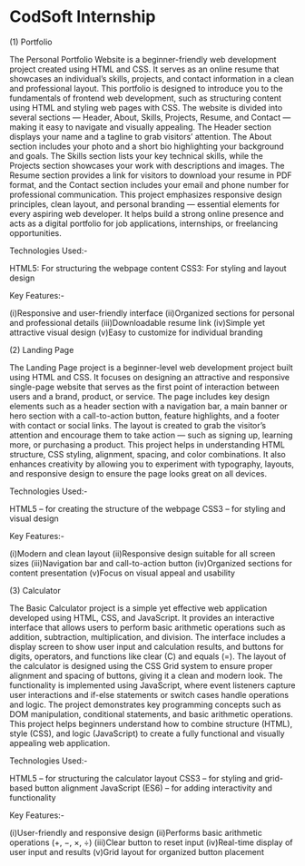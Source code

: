 # CodSoft Internship

(1) Portfolio 

The Personal Portfolio Website is a beginner-friendly web development project created using HTML and CSS. It serves as an online resume that showcases an individual’s skills, projects, and contact information in a clean and professional layout.
This portfolio is designed to introduce you to the fundamentals of frontend web development, such as structuring content using HTML and styling web pages with CSS. The website is divided into several sections — Header, About, Skills, Projects, Resume, and Contact — making it easy to navigate and visually appealing.
The Header section displays your name and a tagline to grab visitors’ attention. The About section includes your photo and a short bio highlighting your background and goals. The Skills section lists your key technical skills, while the Projects section showcases your work with descriptions and images. The Resume section provides a link for visitors to download your resume in PDF format, and the Contact section includes your email and phone number for professional communication.
This project emphasizes responsive design principles, clean layout, and personal branding — essential elements for every aspiring web developer. It helps build a strong online presence and acts as a digital portfolio for job applications, internships, or freelancing opportunities.

Technologies Used:-

HTML5: For structuring the webpage content
CSS3: For styling and layout design

Key Features:-

(i)Responsive and user-friendly interface
(ii)Organized sections for personal and professional details
(iii)Downloadable resume link
(iv)Simple yet attractive visual design
(v)Easy to customize for individual branding


(2) Landing Page


The Landing Page project is a beginner-level web development project built using HTML and CSS. It focuses on designing an attractive and responsive single-page website that serves as the first point of interaction between users and a brand, product, or service.
The page includes key design elements such as a header section with a navigation bar, a main banner or hero section with a call-to-action button, feature highlights, and a footer with contact or social links. The layout is created to grab the visitor’s attention and encourage them to take action — such as signing up, learning more, or purchasing a product.
This project helps in understanding HTML structure, CSS styling, alignment, spacing, and color combinations. It also enhances creativity by allowing you to experiment with typography, layouts, and responsive design to ensure the page looks great on all devices.

Technologies Used:-

HTML5 – for creating the structure of the webpage
CSS3 – for styling and visual design

Key Features:-

(i)Modern and clean layout
(ii)Responsive design suitable for all screen sizes
(iii)Navigation bar and call-to-action button
(iv)Organized sections for content presentation
(v)Focus on visual appeal and usability


(3) Calculator


The Basic Calculator project is a simple yet effective web application developed using HTML, CSS, and JavaScript. It provides an interactive interface that allows users to perform basic arithmetic operations such as addition, subtraction, multiplication, and division.
The interface includes a display screen to show user input and calculation results, and buttons for digits, operators, and functions like clear (C) and equals (=). The layout of the calculator is designed using the CSS Grid system to ensure proper alignment and spacing of buttons, giving it a clean and modern look.
The functionality is implemented using JavaScript, where event listeners capture user interactions and if-else statements or switch cases handle operations and logic. The project demonstrates key programming concepts such as DOM manipulation, conditional statements, and basic arithmetic operations.
This project helps beginners understand how to combine structure (HTML), style (CSS), and logic (JavaScript) to create a fully functional and visually appealing web application.

Technologies Used:-

HTML5 – for structuring the calculator layout
CSS3 – for styling and grid-based button alignment
JavaScript (ES6) – for adding interactivity and functionality

Key Features:-

(i)User-friendly and responsive design
(ii)Performs basic arithmetic operations (+, −, ×, ÷)
(iii)Clear button to reset input
(iv)Real-time display of user input and results
(v)Grid layout for organized button placement
